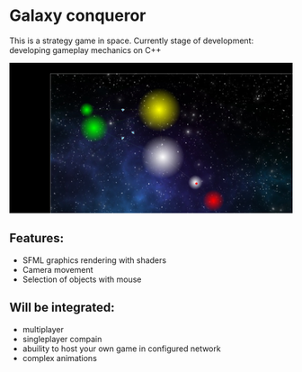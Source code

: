 # Galaxy conqueror

This is a strategy game in space.
Currently stage of development: developing gameplay mechanics on C++

!['Preview image.png'](https://github.com/alekseispolysov/Galaxy-conqueror/blob/main/Preview%20image.png?raw=true)

## Features:
- SFML graphics rendering with shaders
- Camera movement
- Selection of objects with mouse

## Will be integrated:
- multiplayer
- singleplayer compain
- abuility to host your own game in configured network
- complex animations

